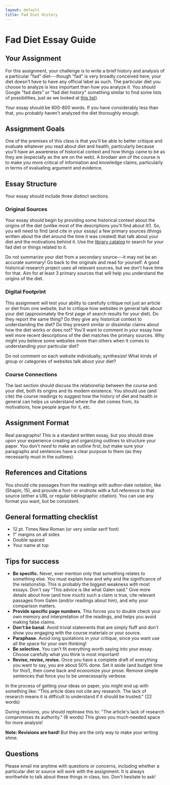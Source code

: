 ```yaml
---
layout: default
title: Fad Diet History 
---
```


# Fad Diet Essay Guide


## Your Assignment
For this assignment, your challenge is to write a brief history and analysis of a particular "fad" diet---though "fad" is very broadly conceived here; your diet doesn't have to have any official label as such. The particular diet you choose to analyze is less important than how you analyze it. You should Google "fad diets"  or "fad diet history" something similar to find some lists of possibilities, just as we looked at [this list](http://www.latimes.com/health/la-he-diet-timeline-20150228-story.html)). 

Your essay should be 600-800 words. If you have considerably less than that, you probably haven't analyzed the diet thoroughly enough.


## Assignment Goals
One of the premises of this class is that you'll be able to better critique and evaluate whatever you read about diet and health, particularly because you'll have an awareness of historical context and how things came to be as they are (especially as the are on the web). A brodaer aim of the course is to make you more critical of information and knowledge claims, particularly in terms of evaluating argument and evidence. 

## Essay Structure
Your essay should include three distinct sections.

### Original Sources
Your essay should begin by providing some historical context about the origins of the diet (unlike most of the descriptions you'll find about it!). So, you will need to find (and cite in your essay) a few primary sources (things written about the diet around the time it was created) that talk about your diet and the motivations behind it. Use the [library catalog](http://unm.worldcat.org) to search for your fad diet or things related to it. 

Do not summarize your diet from a secondary source---it may not be an accurate summary! Go back to the originals and read for yourself. A good historical research project uses all relevant sources, but we don't have time for that. Aim for at least 3 primary sources that will help you understand the origins of the diet. 

### Digital Footprint
This assignment will test your ability to carefully critique not just an article or diet from one website, but to critique how websites in general talk about your diet (approximately the first page of search results for your diet). Do they report the same thing? Do they give any historical context to understanding the diet? Do they present similar or dissimilar claims about how the diet works or does not? You'll want to comment in your essay how well more recent descriptions of the diet matches the primary sources. Why might you believe some websites more than others when it comes to understanding your particular diet?

Do not comment on each website individually; synthesize! What kinds of group or categories of websites talk about your diet?

### Course Connections
The last section should discuss the relationship between the course and your diet, both its origins and its modern existence. You should use (and cite) the course readings to suggest how the history of diet and health in general can helps us understand where the diet comes from, its motivations, how people argue for it, etc.


## Assignment Format
Real paragraphs! This is a standard written essay, but you should draw upon your experience creating and organizing outlines to structure your paper. You don't _need_ to make an outline first, but make sure your paragraphs and sentences have a clear purpose to them (as they necessarily must in the outlines).


## References and Citations
You should cite passages from the readings with author-date notation, like (Shapin, 15), and provide a foot- or endnote with a full reference to that source (either a URL or regular bibliographic citation). You can use any format you want, but be consistent.


## General formatting checklist 
- 12 pt. Times New Roman (or very similar serif font)
- 1" margins on all sides
- Double spaced
- Your name at top


## Tips for success
 - **Be specific.** Never, ever mention only that something relates to something else. You must explain how and why and the significance of the relationship. This is probably the biggest weakness with most essays. Don't say "This advice is like what Galen said." Give more details about how (and how much) such a claim is true, cite relevant passages from Galen (and/or readings about him), and why your comparison matters.
 - **Provide specific page numbers.** This forces you to double check your own memory and interpretation of the readings, and helps you avoid making false claims.
 - **Don't be banal.** Avoid trivial statements that are simply fluff and don't show you engaging with the course materials or your source.
 - **Paraphase.** Avoid long quotations in your critique, since you want use all the space for your own thinking!
 - **Be selective.** You can’t fit everything worth saying into your essay. Choose carefully what you think is most important! 
 - **Revise, revise, revise.** Once you have a complete draft of everything you want to say, you are about 50% done. Set it aside (and budget time for this!), then come back and economize your prose. Remove simple sentences that force you to be unnecessarily verbose.

 In the process of getting your ideas on paper, you might end up with something like: "This article does not cite any research. The lack of research means it is difficult to understand if it should be trusted." (22 words)

 During revisions, you should rephrase this to: "The article's lack of research compromises its authority." (8 words) This gives you much-needed space for more analysis!

**Note: Revisions are hard!** But they are the only way to make your writing shine.


## Questions
Please email me anytime with questions or concerns, including whether a particular diet or source will work with the assignment. It is always worthwhile to talk about these things in class, too. Don't hesitate to ask!